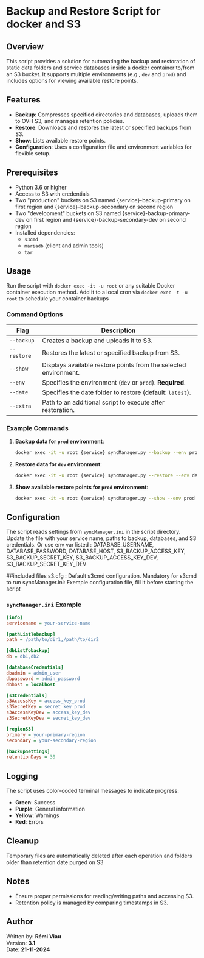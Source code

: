 # Backup and Restore Script for docker and S3

## Overview
This script provides a solution for automating the backup and restoration of static data folders and service databases inside a docker container to/from an S3 bucket. It supports multiple environments (e.g., `dev` and `prod`) and includes options for viewing available restore points.

## Features
- **Backup**: Compresses specified directories and databases, uploads them to OVH S3, and manages retention policies.
- **Restore**: Downloads and restores the latest or specified backups from S3.
- **Show**: Lists available restore points.
- **Configuration**: Uses a configuration file and environment variables for flexible setup.

## Prerequisites
- Python 3.6 or higher
- Access to S3 with credentials
- Two "production" buckets on S3 named {service}-backup-primary on first region and {service}-backup-secondary on second region
- Two "development" buckets on S3 named {service}-backup-primary-dev on first region and {service}-backup-secondary-dev on second region
- Installed dependencies:
  - `s3cmd`
  - `mariadb` (client and admin tools)
  - `tar`

## Usage
Run the script with `docker exec -it -u root` or any suitable Docker container execution method.
Add it to a local cron via `docker exec -t -u root` to schedule your container backups

### Command Options
| Flag             | Description                                                                 |
|------------------|-----------------------------------------------------------------------------|
| `--backup`       | Creates a backup and uploads it to S3.                                      |
| `--restore`      | Restores the latest or specified backup from S3.                           |
| `--show`         | Displays available restore points from the selected environment.            |
| `--env`          | Specifies the environment (`dev` or `prod`). **Required**.                 |
| `--date`         | Specifies the date folder to restore (default: `latest`).                 |
| `--extra`        | Path to an additional script to execute after restoration.                |

### Example Commands
1. **Backup data for `prod` environment**:
   ```bash
   docker exec -it -u root {service} syncManager.py --backup --env prod
   ```

2. **Restore data for `dev` environment**:
   ```bash
   docker exec -it -u root {service} syncManager.py --restore --env dev --date 20231121-120000
   ```

3. **Show available restore points for `prod` environment**:
   ```bash
   docker exec -it -u root {service} syncManager.py --show --env prod
   ```

## Configuration
The script reads settings from `syncManager.ini` in the script directory. Update the file with your service name, paths to backup, databases, and S3 credentials.
Or use env var listed : DATABASE_USERNAME, DATABASE_PASSWORD, DATABASE_HOST, S3_BACKUP_ACCESS_KEY, S3_BACKUP_SECRET_KEY, S3_BACKUP_ACCESS_KEY_DEV, S3_BACKUP_SECRET_KEY_DEV

##included files
s3.cfg : Default s3cmd configuration. Mandatory for s3cmd to run
syncManager.ini: Exemple configuration file, fill it before starting the script 

### `syncManager.ini` Example
```ini
[info]
servicename = your-service-name

[pathListTobackup]
path = /path/to/dir1,/path/to/dir2

[dbListTobackup]
db = db1,db2

[databaseCredentials]
dbadmin = admin_user
dbpassword = admin_password
dbhost = localhost

[s3Credentials]
s3AccessKey = access_key_prod
s3SecretKey = secret_key_prod
s3AccessKeyDev = access_key_dev
s3SecretKeyDev = secret_key_dev

[regionS3]
primary = your-primary-region
secondary = your-secondary-region

[backupSettings]
retentionDays = 30
```

## Logging
The script uses color-coded terminal messages to indicate progress:
- **Green**: Success
- **Purple**: General information
- **Yellow**: Warnings
- **Red**: Errors

## Cleanup
Temporary files are automatically deleted after each operation and folders older than retention date purged on S3

## Notes
- Ensure proper permissions for reading/writing paths and accessing S3.
- Retention policy is managed by comparing timestamps in S3.

## Author
Written by: **Rémi Viau**  
Version: **3.1**  
Date: **21-11-2024**
